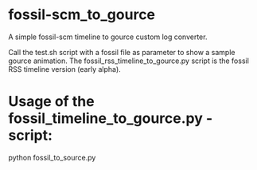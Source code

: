 # fossil-scm_to_gource
A simple fossil-scm timeline to gource custom log converter.

Call the test.sh script with a fossil file as parameter to show a sample gource animation.
The fossil_rss_timeline_to_gource.py script is the fossil RSS timeline version (early alpha).

Usage of the fossil_timeline_to_gource.py - script:
===================================================

  python fossil_to_source.py <fossil repository file name>

